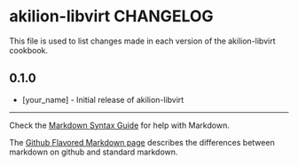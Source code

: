akilion-libvirt CHANGELOG
=========================

This file is used to list changes made in each version of the akilion-libvirt cookbook.

0.1.0
-----
- [your_name] - Initial release of akilion-libvirt

- - -
Check the [Markdown Syntax Guide](http://daringfireball.net/projects/markdown/syntax) for help with Markdown.

The [Github Flavored Markdown page](http://github.github.com/github-flavored-markdown/) describes the differences between markdown on github and standard markdown.
